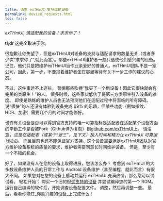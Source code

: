 ```yaml
---
title: 请求 exTHmUI 支持你的设备
permalink: device_requests.html
toc: false
---
```


_exTHmUI, 请适配我的设备！求求你了！_

**tl;dr** 这完全取决于你。

很抱歉让你失望了，但是exTHmUI对设备的支持与适配请求的数量无关（或者多少次“求求你了”,就此而言）。那些exTHmUI维护者一般只选使他们感兴趣的设备。记住，他们只是把维护exTHmUI当作业余爱好的普通人。exTHmUI团队不是一家公司。因此，第一步，不要抱着维护者坐在那里等待有关下一步工作的建议的心态。

不过，这件事远不止这些。 警惕那些吹捧“我买了一个新设备！因此它很快就会有完美的类原生！”的人。 很多时候，这些家伙低估了将第三方类原生引入设备的难度。 即使是熟练的维护人员也无法预测他们在适配过程中将面临的所有障碍。 说“很快”的人还没有体验到设备完成 99% 的乐趣，但某些功能（例如指纹、HDR、加密）需要几个月的时间才能修好。

也许有关设备是否可以得到官方支持的唯一可靠指标是适配者在适配某个设备方面的辛勤工作是否被Fork（Github译为复刻）到[github.com/exTHmUI](https://github.com/exTHmUI)上。 请注意，*这是在适配者（或某个“张三”，见下文）投入时间和精力让 exTHmUI 可靠运行之后*。 而且目前也还不能保证官方支持。这个设备需要满足exTHmUI团队对官方维护设备系统的质量的要求，维护者需要同意长时间维护设备。 但是，至少有一个不错的机会。

好了，如果没有人在您的设备上取得进展，您该怎么办？ 考虑到 exTHmUI 的大多数设备维护人员的日常工作与 Android 设备维护（甚至编程，就此而言）有很大不同。 如果您对在您的设备上启动并运行 exTHmUI 充满热情，那么您可以试试看。 轻松开始； 购买一个旧的但[受支持的设备](devices.html) 并尝试编译您的第一个 ROM。 运行自己编译的软件后，开始调查设备配置文件。 调整，然后再调整一些。 最后，看看你能在_你感兴趣的设备_上完成什么！
